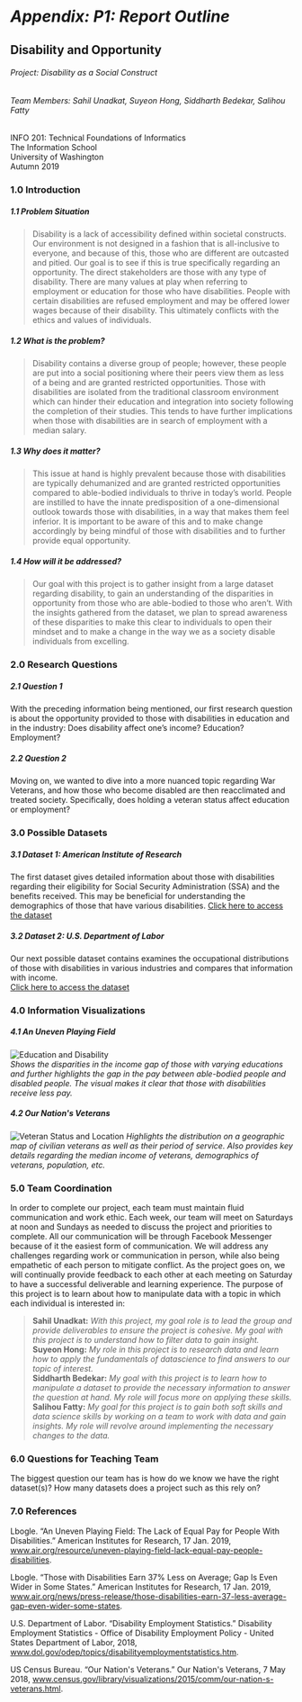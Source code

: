 # _Appendix: P1: Report Outline_
## Disability and Opportunity

###### Project: Disability as a Social Construct
###### _Team Members: Sahil Unadkat, Suyeon Hong, Siddharth Bedekar, Salihou Fatty_
INFO 201: Technical Foundations of Informatics  
The Information School  
University of Washington  
Autumn 2019

### 1.0 Introduction
##### 1.1 Problem Situation
> Disability is a lack of accessibility defined within societal constructs.
Our environment is not designed in a fashion that is all-inclusive to everyone,
and because of this, those who are different are outcasted and pitied.
Our goal is to see if this is true specifically regarding an opportunity.
The direct stakeholders are those with any type of disability. There are many
values at play when referring to employment or education for those who have
disabilities. People with certain disabilities are refused employment and may
be offered lower wages because of their disability. This ultimately conflicts
with the ethics and values of individuals.

##### 1.2 What is the problem?
> Disability contains a diverse group of people; however, these people are put
into a social positioning where their peers view them as less of a being and
are granted restricted opportunities. Those with disabilities are isolated from the traditional classroom environment which can hinder their education and integration into society following the completion of their studies. This tends to have further implications when those with disabilities are in search of employment with a median salary.

##### 1.3 Why does it matter?
> This issue at hand is highly prevalent because those with disabilities are
typically dehumanized and are granted restricted opportunities compared to
able-bodied individuals to thrive in today’s world. People are instilled to
have the innate predisposition of a one-dimensional outlook towards those with
disabilities, in a way that makes them feel inferior. It is important to be
aware of this and to make change accordingly by being mindful of those with
disabilities and to further provide equal opportunity.

##### 1.4 How will it be addressed?
> Our goal with this project is to gather insight from a large dataset
regarding disability, to gain an understanding of the disparities in
opportunity from those who are able-bodied to those who aren’t. With the insights
gathered from the dataset, we plan to spread awareness of these disparities to
make this clear to individuals to open their mindset and to make a change in
the way we as a society disable individuals from excelling.

### 2.0 Research Questions
##### 2.1 Question 1
With the preceding information being mentioned, our first research question is about the opportunity provided to those with disabilities in education and in the industry: Does disability affect one’s income? Education? Employment?
##### 2.2 Question 2
Moving on, we wanted to dive into a more nuanced topic regarding War Veterans,
and how those who become disabled are then reacclimated and treated society. Specifically, does holding a veteran status affect education or employment?

### 3.0 Possible Datasets
##### 3.1 Dataset 1: American Institute of Research
The first dataset gives detailed information about those with disabilities regarding their eligibility for Social Security Administration (SSA) and the benefits received. This may be beneficial for understanding the demographics of those that have various disabilities.
[Click here to access the dataset](https://www.ssa.gov/disability/data/SSA-SA-FYWL.csv)
##### 3.2 Dataset 2: U.S. Department of Labor
Our next possible dataset contains examines the occupational distributions of
those with disabilities in various industries and compares that information with income.  
[Click here to access the dataset](https://www.dol.gov/odep/xls/DisabilityOccupationalProjections2012-2022.xls)
### 4.0 Information Visualizations
##### 4.1 An Uneven Playing Field
![Education and Disability](https://www.air.org/sites/default/files/disability-unequal-pay-infographic-press-releasev4-01.png)  
_Shows the disparities in the income gap of those with varying educations and
further highlights the gap in the pay between able-bodied people and disabled
people. The visual makes it clear that those with disabilities receive less pay._
##### 4.2 Our Nation's Veterans
![Veteran Status and Location](https://www.census.gov/content/census/en/library/visualizations/2015/comm/our-nation-s-veterans/jcr:content/map.detailitem.950.high.png/1525721650875.png)
_Highlights the distribution on a geographic map of civilian veterans
as well as their period of service. Also provides key details regarding the median income of veterans, demographics of veterans, population, etc._

### 5.0 Team Coordination
In order to complete our project, each team must maintain fluid communication and work ethic. Each week, our team will meet on Saturdays at noon and Sundays as needed to discuss the project and priorities to complete. All our communication will be through Facebook Messenger because of it the easiest form of communication. We will address any challenges regarding work or communication in person, while also being empathetic of each person to mitigate conflict. As the project goes on, we will continually provide feedback to each other at each meeting on Saturday to have a successful deliverable and learning experience. The purpose of this project is to learn about how to manipulate data with a topic in which each individual is interested in:
> **Sahil Unadkat:** _With this project, my goal role is to lead the group and provide deliverables to ensure the project is cohesive. My goal with this project is to understand how to filter data to gain insight._  
**Suyeon Hong:** _My role in this project is to research data and learn how to apply the fundamentals of datascience to find answers to our topic of interest._  
**Siddharth Bedekar:** _My goal with this project is to learn how to manipulate a dataset to provide the necessary information to answer the question at hand. My role will focus more on applying these skills._  
**Salihou Fatty:** _My goal for this project is to gain both soft skills and data science skills by working on a team to work with data and gain insights. My role will revolve around implementing the necessary changes to the data._
### 6.0 Questions for Teaching Team
The biggest question our team has is how do we know we have the right dataset(s)? How many datasets does a project such as this rely on?
### 7.0 References
Lbogle. “An Uneven Playing Field: The Lack of Equal Pay for People With Disabilities.” American Institutes for Research, 17 Jan. 2019, www.air.org/resource/uneven-playing-field-lack-equal-pay-people-disabilities.  

Lbogle. “Those with Disabilities Earn 37% Less on Average; Gap Is Even Wider in Some States.” American Institutes for Research, 17 Jan. 2019, www.air.org/news/press-release/those-disabilities-earn-37-less-average-gap-even-wider-some-states.

U.S. Department of Labor. “Disability Employment Statistics.” Disability Employment Statistics - Office of Disability Employment Policy - United States Department of Labor, 2018, www.dol.gov/odep/topics/disabilityemploymentstatistics.htm.

US Census Bureau. “Our Nation's Veterans.” Our Nation's Veterans, 7 May 2018, www.census.gov/library/visualizations/2015/comm/our-nation-s-veterans.html.
